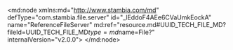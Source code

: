 <?xml version="1.0" encoding="UTF-8"?>
<md:node xmlns:md="http://www.stambia.com/md" defType="com.stambia.file.server" id="_lEddoF4AEe6CVaUmkEockA" name="ReferenceFileServer" md:ref="resource.md#UUID_TECH_FILE_MD?fileId=UUID_TECH_FILE_MD$type=md$name=File?" internalVersion="v2.0.0">
  <node defType="com.stambia.file.directory" id="_lJmcUF4AEe6CVaUmkEockA" name="ReferenceFile">
    <attribute defType="com.stambia.file.directory.path" id="_lJ5XQF4AEe6CVaUmkEockA" value="C:\Stambia\stambiaDesigner_S20.5.1_20210930_075624\stambia\stambiaRuntime\samples\files"/>
  </node>
</md:node>